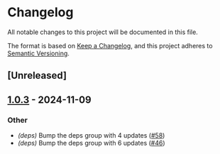 # Changelog

All notable changes to this project will be documented in this file.

The format is based on [Keep a Changelog](https://keepachangelog.com/en/1.0.0/),
and this project adheres to [Semantic Versioning](https://semver.org/spec/v2.0.0.html).

## [Unreleased]

## [1.0.3](https://github.com/cargo-bins/leon/compare/leon-macros-v1.0.2...leon-macros-v1.0.3) - 2024-11-09

### Other

- *(deps)* Bump the deps group with 4 updates ([#58](https://github.com/cargo-bins/leon/pull/58))
- *(deps)* Bump the deps group with 6 updates ([#46](https://github.com/cargo-bins/leon/pull/46))

